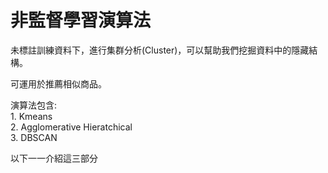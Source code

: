 非監督學習演算法
=======================

未標註訓練資料下，進行集群分析(Cluster)，可以幫助我們挖掘資料中的隱藏結構。

可運用於推薦相似商品。

演算法包含:  
    1. Kmeans  
    2. Agglomerative Hieratchical  
    3. DBSCAN

以下一一介紹這三部分
